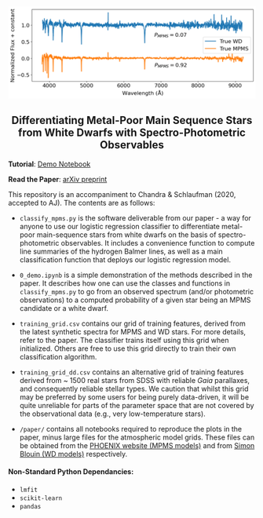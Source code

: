 <p align="center">
  <img src="test_data/spectra.png" width="750" />

  <h2 align="center" >Differentiating Metal-Poor Main Sequence Stars from White Dwarfs with Spectro-Photometric Observables</h2>
</p>

**Tutorial**: [Demo Notebook](https://nbviewer.jupyter.org/github/vedantchandra/mpms/blob/master/0_demo.ipynb)

**Read the Paper**: [arXiv preprint](https://arxiv.org/abs/2102.05058)

This repository is an accompaniment to Chandra & Schlaufman (2020, accepted to AJ). The contents are as follows:

-  `classify_mpms.py` is the software deliverable from our paper - a way for anyone to use our logistic regression classifier to differentiate metal-poor main-sequence stars from white dwarfs on the basis of spectro-photometric observables. It includes a convenience function to compute line summaries of the hydrogen Balmer lines, as well as a main classification function that deploys our logistic regression model. 

- `0_demo.ipynb` is a simple demonstration of the methods described in the paper. It describes how one can use the classes and functions in `classify_mpms.py` to go from an observed spectrum (and/or photometric observations) to a computed probability of a given star being an MPMS candidate or a white dwarf. 

- `training_grid.csv` contains our grid of training features, derived from the latest synthetic spectra for MPMS and WD stars. For more details, refer to the paper. The classifier trains itself using this grid when initialized. Others are free to use this grid directly to train their own classification algorithm. 

- `training_grid_dd.csv` contains an alternative grid of training features derived from ~ 1500 real stars from SDSS with reliable *Gaia* parallaxes, and consequently reliable stellar types. We caution that whilst this grid may be preferred by some users for being purely data-driven, it will be quite unreliable for parts of the parameter space that are not covered by the observational data (e.g., very low-temperature stars). 

- `/paper/` contains all notebooks required to reproduce the plots in the paper, minus large files for the atmospheric model grids. These files can be obtained from the [PHOENIX website (MPMS models)](http://phoenix.astro.physik.uni-goettingen.de/) and from [Simon Blouin (WD models)](https://www.lanl.gov/search-capabilities/profiles/simon-blouin.shtml) respectively. 

#### Non-Standard Python Dependancies:

- `lmfit`
- `scikit-learn`
- `pandas`
